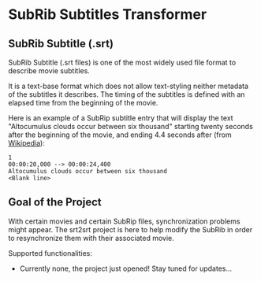 # SubRib Subtitles Transformer #

## SubRib Subtitle (.srt) ##

SubRib Subtitle (.srt files) is one of the most widely used file
format to describe movie subtitles.

It is a text-base format which does not allow text-styling neither metadata
of the subtitles it describes. The timing of the subtitles is defined with an
elapsed time from the beginning of the movie.

Here is an example of a SubRip subtitle entry that will display the
text "Altocumulus clouds occur between six thousand" starting twenty seconds
after the beginning of the movie, and ending 4.4 seconds
after (from [Wikipedia][srt_article_wiki]):
```
1
00:00:20,000 --> 00:00:24,400
Altocumulus clouds occur between six thousand
<Blank line>
```

## Goal of the Project ##

With certain movies and certain SubRip files, synchronization problems
might appear. The srt2srt project is here to help modify the SubRib in
order to resynchronize them with their associated movie.

Supported functionalities:

* Currently none, the project just opened! Stay tuned for updates…

[srt_article_wiki]: http://en.wikipedia.org/wiki/SubRip
